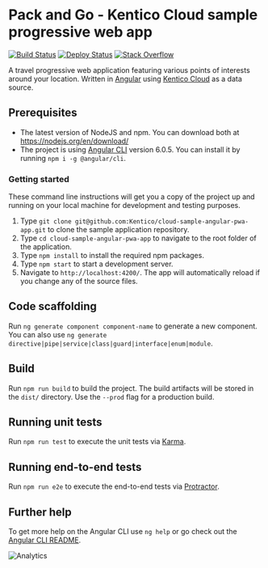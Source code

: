 # Pack and Go - Kentico Cloud sample progressive web app
[![Build Status](https://api.travis-ci.org/Kentico/cloud-sample-angular-pwa-app.svg?branch=master)](https://travis-ci.org/Kentico/cloud-sample-angular-pwa-app)
[![Deploy Status](https://img.shields.io/badge/deploy-surge-brightgreen.svg)](https://kentico-cloud-sample-angular-pwa-app.surge.sh)
[![Stack Overflow](https://img.shields.io/stackexchange/stackoverflow/t/kentico%2dcloud.svg?label=Stack%20Overflow)](https://stackoverflow.com/tags/kentico-cloud)

A travel progressive web application featuring various points of interests around your location. Written in [Angular](https://angular.io/) using [Kentico Cloud](https://kenticocloud.com) as a data source.

## Prerequisites

* The latest version of NodeJS and npm. You can download both at <https://nodejs.org/en/download/>
* The project is using [Angular CLI](https://github.com/angular/angular-cli) version 6.0.5. You can install it by running ```npm i -g @angular/cli```.

### Getting started

These command line instructions will get you a copy of the project up and running on your local machine for development and testing purposes.

1. Type `git clone git@github.com:Kentico/cloud-sample-angular-pwa-app.git` to clone the sample application repository.
2. Type `cd cloud-sample-angular-pwa-app` to navigate to the root folder of the application.
3. Type `npm install` to install the required npm packages.
4. Type `npm start` to start a development server.
5. Navigate to `http://localhost:4200/`. The app will automatically reload if you change any of the source files.

## Code scaffolding

Run `ng generate component component-name` to generate a new component. You can also use `ng generate directive|pipe|service|class|guard|interface|enum|module`.

## Build

Run `npm run build` to build the project. The build artifacts will be stored in the `dist/` directory. Use the `--prod` flag for a production build.

## Running unit tests

Run `npm run test` to execute the unit tests via [Karma](https://karma-runner.github.io).

## Running end-to-end tests

Run `npm run e2e` to execute the end-to-end tests via [Protractor](http://www.protractortest.org/).

## Further help

To get more help on the Angular CLI use `ng help` or go check out the [Angular CLI README](https://github.com/angular/angular-cli/blob/master/README.md).

 ![Analytics](https://kentico-ga-beacon.azurewebsites.net/api/UA-69014260-4/Kentico/cloud-sample-angular-pwa-app?pixel)

